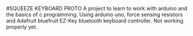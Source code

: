 #SQUEEZE KEYBOARD PROTO
A project to learn to work with arduino and the basics of c programming. Using arduino uno, force sensing resistors and Adafruit bluefruit EZ-Key bluetooth keyboard controller. Not working properly yet.
